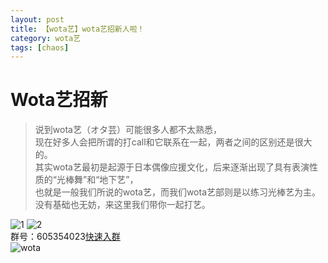 ```yaml
---
layout: post
title: 【wota艺】wota艺招新人啦！
category: wota艺
tags: [chaos]
---
```


# Wota艺招新

>说到wota艺（オタ芸）可能很多人都不太熟悉，<br />
现在好多人会把所谓的打call和它联系在一起，两者之间的区别还是很大的。<br />
其实wota艺最初是起源于日本偶像应援文化，后来逐渐出现了具有表演性质的“光棒舞”和“地下艺”，<br />
也就是一般我们所说的wota艺，而我们wota艺部则是以练习光棒艺为主。<br />
没有基础也无妨，来这里我们带你一起打艺。<br />

![1](https://dev.tencent.com/u/Water_Emissary/p/pbed/git/raw/master/wota/zhaoxing/1.png)
![2](https://dev.tencent.com/u/Water_Emissary/p/pbed/git/raw/master/wota/zhaoxing/2.png)
<br />
群号：605354023[快速入群](shang.qq.com/wpa/qunwpa?idkey=8a3175ba271f87925f798d405d06be1a715c3676a64fc6a432e07351517a1cc9)
<br />
![wota](https://dev.tencent.com/u/Water_Emissary/p/pbed/git/raw/master/wota/zhaoxing/wota.png)
